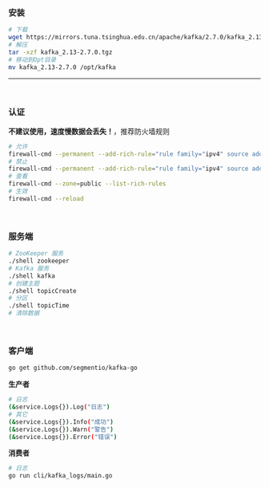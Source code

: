 ### 安装
```bash
# 下载
wget https://mirrors.tuna.tsinghua.edu.cn/apache/kafka/2.7.0/kafka_2.13-2.7.0.tgz
# 解压
tar -xzf kafka_2.13-2.7.0.tgz
# 移动到Opt目录
mv kafka_2.13-2.7.0 /opt/kafka
```
****

<br/>

### 认证
**不建议使用，速度慢数据会丢失！**，推荐防火墙规则
```bash
# 允许
firewall-cmd --permanent --add-rich-rule="rule family="ipv4" source address="192.168.0.200" port protocol="tcp" port="9092" accept"
# 禁止
firewall-cmd --permanent --add-rich-rule="rule family="ipv4" source address="192.168.0.200" port protocol="tcp" port="9092" reject"
# 查看
firewall-cmd --zone=public --list-rich-rules
# 生效
firewall-cmd --reload
```

<br/>

### 服务端
```bash
# ZooKeeper 服务
./shell zookeeper
# Kafka 服务
./shell kafka
# 创建主题
./shell topicCreate
# 分区
./shell topicTime
# 清除数据
```

<br/>

### 客户端
```bash
go get github.com/segmentio/kafka-go
```
**生产者**
```bash
# 日志
(&service.Logs{}).Log("日志")
# 其它
(&service.Logs{}).Info("成功")
(&service.Logs{}).Warn("警告")
(&service.Logs{}).Error("错误")
```
**消费者**
```bash
# 日志
go run cli/kafka_logs/main.go
```